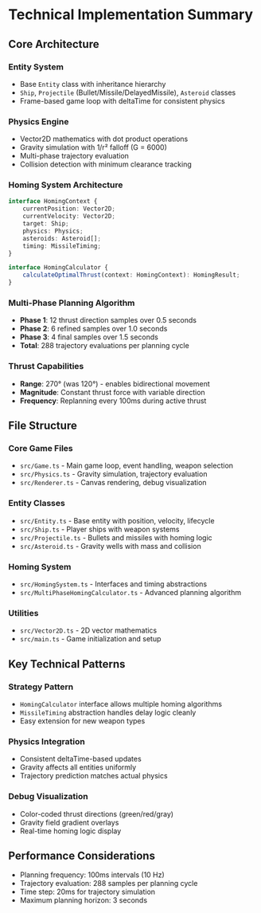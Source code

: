 # Technical Implementation Summary

## Core Architecture

### Entity System
- Base `Entity` class with inheritance hierarchy
- `Ship`, `Projectile` (Bullet/Missile/DelayedMissile), `Asteroid` classes
- Frame-based game loop with deltaTime for consistent physics

### Physics Engine
- Vector2D mathematics with dot product operations
- Gravity simulation with 1/r² falloff (G = 6000)
- Multi-phase trajectory evaluation
- Collision detection with minimum clearance tracking

### Homing System Architecture
```typescript
interface HomingContext {
    currentPosition: Vector2D;
    currentVelocity: Vector2D;
    target: Ship;
    physics: Physics;
    asteroids: Asteroid[];
    timing: MissileTiming;
}

interface HomingCalculator {
    calculateOptimalThrust(context: HomingContext): HomingResult;
}
```

### Multi-Phase Planning Algorithm
- **Phase 1**: 12 thrust direction samples over 0.5 seconds
- **Phase 2**: 6 refined samples over 1.0 seconds  
- **Phase 3**: 4 final samples over 1.5 seconds
- **Total**: 288 trajectory evaluations per planning cycle

### Thrust Capabilities
- **Range**: 270° (was 120°) - enables bidirectional movement
- **Magnitude**: Constant thrust force with variable direction
- **Frequency**: Replanning every 100ms during active thrust

## File Structure

### Core Game Files
- `src/Game.ts` - Main game loop, event handling, weapon selection
- `src/Physics.ts` - Gravity simulation, trajectory evaluation
- `src/Renderer.ts` - Canvas rendering, debug visualization

### Entity Classes
- `src/Entity.ts` - Base entity with position, velocity, lifecycle
- `src/Ship.ts` - Player ships with weapon systems
- `src/Projectile.ts` - Bullets and missiles with homing logic
- `src/Asteroid.ts` - Gravity wells with mass and collision

### Homing System
- `src/HomingSystem.ts` - Interfaces and timing abstractions
- `src/MultiPhaseHomingCalculator.ts` - Advanced planning algorithm

### Utilities
- `src/Vector2D.ts` - 2D vector mathematics
- `src/main.ts` - Game initialization and setup

## Key Technical Patterns

### Strategy Pattern
- `HomingCalculator` interface allows multiple homing algorithms
- `MissileTiming` abstraction handles delay logic cleanly
- Easy extension for new weapon types

### Physics Integration
- Consistent deltaTime-based updates
- Gravity affects all entities uniformly
- Trajectory prediction matches actual physics

### Debug Visualization
- Color-coded thrust directions (green/red/gray)
- Gravity field gradient overlays
- Real-time homing logic display

## Performance Considerations
- Planning frequency: 100ms intervals (10 Hz)
- Trajectory evaluation: 288 samples per planning cycle
- Time step: 20ms for trajectory simulation
- Maximum planning horizon: 3 seconds